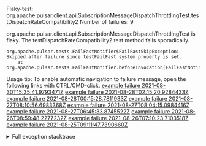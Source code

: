         
Flaky-test: org.apache.pulsar.client.api.SubscriptionMessageDispatchThrottlingTest.testDispatchRateCompatibility2
Number of failures: 9

org.apache.pulsar.client.api.SubscriptionMessageDispatchThrottlingTest is flaky. The testDispatchRateCompatibility2 test method fails sporadically.

```
org.apache.pulsar.tests.FailFastNotifier$FailFastSkipException: Skipped after failure since testFailFast system property is set.
	at org.apache.pulsar.tests.FailFastNotifier.beforeInvocation(FailFastNotifier.java:88)

```

Usage tip: To enable automatic navigation to failure message, open the following links with CTRL/CMD-click.
[example failure 2021-08-30T15:35:41.9793471Z](https://github.com/apache/pulsar/runs/3463119398?check_suite_focus=true#step:9:3551)
[example failure 2021-08-28T02:15:20.9284433Z](https://github.com/apache/pulsar/runs/3448473880?check_suite_focus=true#step:9:2548)
[example failure 2021-08-28T00:15:28.7811933Z](https://github.com/apache/pulsar/runs/3447917315?check_suite_focus=true#step:9:1916)
[example failure 2021-08-27T08:10:56.6983368Z](https://github.com/apache/pulsar/runs/3440980370?check_suite_focus=true#step:9:2615)
[example failure 2021-08-27T08:04:15.0984416Z](https://github.com/apache/pulsar/runs/3440855241?check_suite_focus=true#step:9:2540)
[example failure 2021-08-27T06:45:33.8745522Z](https://github.com/apache/pulsar/runs/3440411158?check_suite_focus=true#step:9:2541)
[example failure 2021-08-26T08:59:48.2277232Z](https://github.com/apache/pulsar/runs/3430539961?check_suite_focus=true#step:9:3250)
[example failure 2021-08-26T07:10:23.7103518Z](https://github.com/apache/pulsar/runs/3429892136?check_suite_focus=true#step:9:2602)
[example failure 2021-08-25T09:11:47.7390660Z](https://github.com/apache/pulsar/runs/3420085427?check_suite_focus=true#step:10:2508)


<details>
<summary>Full exception stacktrace</summary>
<code><pre>
org.apache.pulsar.tests.FailFastNotifier$FailFastSkipException: Skipped after failure since testFailFast system property is set.
	at org.apache.pulsar.tests.FailFastNotifier.beforeInvocation(FailFastNotifier.java:88)

</pre></code>
</details>


